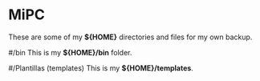 # MiPC
These are some of my **${HOME}** directories and files for my own backup.

#/bin
This is my **${HOME}/bin** folder.

#/Plantillas (templates)
This is my **${HOME}/templates**.
